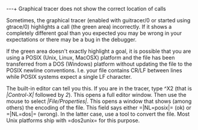 ---+ Graphical tracer does not show the correct location of calls

Sometimes, the graphical tracer (enabled with guitracer/0 or started
using gtrace/0) highlights a call (the green area) incorrectly. If it
shows a completely different goal than you expected you may be wrong in
your expectations or there may be a bug in the debugger.

If the green area doesn't exactly highlight a goal, it is possible that
you are using a POSIX (Unix, Linux, MacOSX) platform and the file has
been transferred from a DOS (Windows) platform without updating the
file to the POSIX newline conventions.  I.e. your file contains CR/LF
between lines while POSIX systems expect a single LF character.

The built-in editor can tell you this. If you are in the tracer, type
^X2 (that is *|Control-X|* followed by *2*). This opens a full editor
window. Then use the mouse to select *|File/Properties|*. This opens a
window that shows (among others) the encoding of the file. This field
says either =|NL=posix|= (ok) or =|NL=dos|= (wrong). In the latter case,
use a tool to convert the file. Most Unix platforms ship with =dos2unix=
for this purpose.
